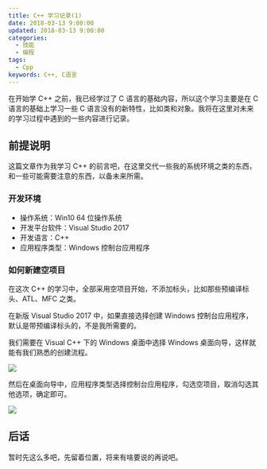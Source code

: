 ```yaml
---
title: C++ 学习记录(1)
date: 2018-03-13 9:00:00
updated: 2018-03-13 9:00:00
categories:
  - 技能
  - 编程
tags:
  - Cpp
keywords: C++, C语言
---
```


在开始学 C++ 之前，我已经学过了 C 语言的基础内容，所以这个学习主要是在 C 语言的基础上学习一些 C 语言没有的新特性，比如类和对象。我将在这里对未来的学习过程中遇到的一些内容进行记录。

<!--more-->

## 前提说明

这篇文章作为我学习 C++ 的前言吧，在这里交代一些我的系统环境之类的东西，和一些可能需要注意的东西，以备未来所需。

### 开发环境

- 操作系统：Win10 64 位操作系统
- 开发平台软件：Visual Studio 2017
- 开发语言：C++
- 应用程序类型：Windows 控制台应用程序

### 如何新建空项目

在这次 C++ 的学习中，全部采用空项目开始，不添加标头，比如那些预编译标头、ATL、MFC 之类。

在新版 Visual Studio 2017 中，如果直接选择创建 Windows 控制台应用程序，默认是带预编译标头的，不是我所需要的。

我们需要在 Visual C++ 下的 Windows 桌面中选择 Windows 桌面向导，这样就能有我们熟悉的创建流程。

![](https://img.iszy.cc/20190318212239.png)

然后在桌面向导中，应用程序类型选择控制台应用程序，勾选空项目，取消勾选其他选项，确定即可。

![](https://img.iszy.cc/20190318212254.png)

## 后话

暂时先这么多吧，先留着位置，将来有啥要说的再说吧。
